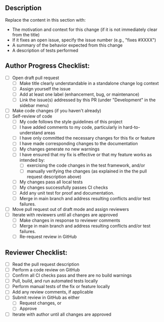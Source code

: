 ## Description

Replace the content in this section with:
- The motivation and context for this change (if it is not immediately clear from the title)
- If it fixes an open issue, specify the issue number (e.g., "fixes #XXXX")
- A summary of the behavior expected from this change
- A description of tests performed

## Author Progress Checklist:

- [ ] Open draft pull request
    - [ ] Make title clearly understandable in a standalone change log context
    - [ ] Assign yourself the issue
    - [ ] Add at least one label (enhancement, bug, or maintenance)
    - [ ] Link the issue(s) addressed by this PR (under "Development" in the sidebar menu) 
- [ ] Make code changes (if you haven't already)
- [ ] Self-review of code
    - [ ] My code follows the style guidelines of this project
    - [ ] I have added comments to my code, particularly in hard-to-understand areas
    - [ ] I have only committed the necessary changes for this fix or feature
    - [ ] I have made corresponding changes to the documentation
    - [ ] My changes generate no new warnings
    - [ ] I have ensured that my fix is effective or that my feature works as intended by:
        - [ ] exercising the code changes in the test framework, and/or
        - [ ] manually verifying the changes (as explained in the the pull request description above)
    - [ ] My changes pass all local tests
    - [ ] My changes successfully passes CI checks
    - [ ] Add any unit test for proof and documentation.
    - [ ] Merge in main branch and address resulting conflicts and/or test failures.
- [ ] Move pull request out of draft mode and assign reviewers
- [ ] Iterate with reviewers until all changes are approved
    - [ ] Make changes in response to reviewer comments
    - [ ] Merge in main branch and address resulting conflicts and/or test failures.
    - [ ] Re-request review in GitHub

## Reviewer Checklist:

 - [ ] Read the pull request description
 - [ ] Perform a code review on GitHub
 - [ ] Confirm all CI checks pass and there are no build warnings
 - [ ] Pull, build, and run automated tests locally
 - [ ] Perform manual tests of the fix or feature locally
 - [ ] Add any review comments, if applicable
 - [ ] Submit review in GitHub as either
     - [ ] Request changes, or
     - [ ] Approve
 - [ ] Iterate with author until all changes are approved